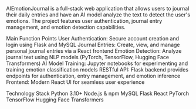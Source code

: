 AIEmotionJournal is a full-stack web application that allows users to journal their daily entries and have an AI model analyze the text to detect the user's emotions. The project features user authentication, journal entry management, and emotion detection capabilities.

Main Function Points
User Authentication: Secure account creation and login using Flask and MySQL
Journal Entries: Create, view, and manage personal journal entries via a React frontend
Emotion Detection: Analyze journal text using NLP models (PyTorch, TensorFlow, Hugging Face Transformers)
AI Model Training: Jupyter notebooks for experimenting and training emotion classification models
RESTful API: Flask backend provides endpoints for authentication, entry management, and emotion inference
Frontend: Modern React UI for seamless user experience


Technology Stack
Python 3.10+
Node.js & npm
MySQL
Flask
React
PyTorch
TensorFlow
Hugging Face Transformers
